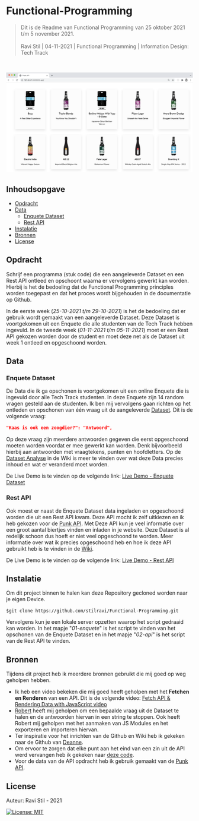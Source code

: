 # Functional-Programming
> Dit is de Readme van Functional Programming van 25 oktober 2021 t/m 5 november 2021. <br/><br/>
> Ravi Stil   |   04-11-2021   |   Functional Programming   |   Information Design: Tech Track

<br/>

![Intro Image](https://github.com/stilravi/Functional-Programming/blob/main/_wiki/00-overview.png)

## Inhoudsopgave
* [Opdracht](#Opdracht)
* [Data](#Data)
    * [Enquete Dataset](#Enquete-Dataset])
    * [Rest API](#Rest-API])
* [Instalatie](#Instalatie)
* [Bronnen](#Bronnen)
* [License](#License)

## Opdracht
Schrijf een programma (stuk code) die een aangeleverde Dataset en een Rest API ontleed en opschoont waarna er vervolgens
gewerkt kan worden. Hierbij is het de bedoeling dat de Functional Programming principles worden toegepast en dat het proces
wordt bijgehouden in de documentatie op Github.

In de eerste week (_25-10-2021 t/m 29-10-2021_) is het de bedoeling dat er gebruik wordt gemaakt van een aangeleverde Dataset.
Deze Dataset is voortgekomen uit een Enquete die alle studenten van de Tech Track hebben ingevuld. In de tweede week 
(_01-11-2021 t/m 05-11-2021_) moet er een Rest API gekozen worden door de student en moet deze net als de Dataset uit week 1 ontleed en opgeschoond worden.

## Data

### Enquete Dataset
De Data die ik ga opschonen is voortgekomen uit een online Enquete die is ingevuld door alle Tech Track studenten. In deze Enquete zijn 14 random vragen gesteld aan de studenten. Ik ben mij vervolgens gaan richten op het ontleden en opschonen van één vraag uit de aangeleverde [Dataset](https://github.com/stilravi/Functional-Programming/blob/main/01-enquete/dataset/dataset.json). Dit is de volgende vraag:
```json
"Kaas is ook een zoogdier?": "Antwoord",
```
Op deze vraag zijn meerdere antwoorden gegeven die eerst opgeschoond moeten worden voordat er mee gewerkt kan worden. Denk 
bijvoorbeeld hierbij aan antwoorden met vraagtekens, punten en hoofdletters. Op de [Dataset Analyse](https://github.com/stilravi/Functional-Programming/wiki/Data-Analyse) in de Wiki is meer te vinden over wat deze Data precies inhoud en wat er veranderd moet worden.

De Live Demo is te vinden op de volgende link:
[Live Demo - Enquete Dataset](https://stilravi.github.io/Functional-Programming/01-enquete/)

### Rest API
Ook moest er naast de Enquete Dataset data ingeladen en opgeschoond worden die uit een Rest API kwam. Deze API mocht ik zelf uitkiezen en ik heb gekozen voor de [Punk API](https://punkapi.com/documentation/v2). Met Deze API kun je veel informatie over een groot aantal biertjes vinden en inladen in je website. Deze Dataset is al redelijk schoon dus hoeft er niet veel opgeschoond te worden. Meer informatie over wat ik precies opgeschoond heb en hoe ik deze API gebruikt heb is te vinden in de [Wiki](https://github.com/stilravi/Functional-Programming/wiki).

De Live Demo is te vinden op de volgende link:
[Live Demo - Rest API](https://stilravi.github.io/Functional-Programming/02-api/)

## Instalatie
Om dit project binnen te halen kan deze Repository gecloned worden naar je eigen Device.
```shell
$git clone https://github.com/stilravi/Functional-Programming.git
```
Vervolgens kun je een lokale server opzetten waarop het script gedraaid kan worden. In het mapje "_01-enquete_" is het script te vinden van het opschonen van de Enquete Dataset en in het mapje "_02-api_" is het script van de Rest API te vinden.

## Bronnen
Tijdens dit project heb ik meerdere bronnen gebruikt die mij goed op weg geholpen hebben.
* Ik heb een video bekeken die mij goed heeft geholpen met het **Fetchen en Renderen** van een API. Dit is de volgende video: [Fetch API & Rendering Data with JavaScript video](https://www.youtube.com/watch?v=FN_ffvw_ksE&t=1138s&ab_channel=CodeBushi)
* [Robert](https://github.com/roberrrt-s) heeft mij geholpen om een bepaalde vraag uit de Dataset te halen en de antwoorden hiervan in een string te stoppen. Ook heeft Robert mij geholpen met het aanmaken van JS Modules en het exporteren en importeren hiervan.
* Ter inspiratie voor het inrichten van de Github en Wiki heb ik gekeken naar de Github van [Deanne](https://github.com/deannabosschert).
* Om ervoor te zorgen dat elke punt aan het eind van een zin uit de API werd vervangen heb ik gekeken naar [deze code](https://stackoverflow.com/questions/20925157/remove-dot-sign-from-the-end-of-the-string).
* Voor de data van de API opdracht heb ik gebruik gemaakt van de [Punk API](https://punkapi.com/documentation/v2).

## License

Auteur: Ravi Stil - 2021

[![License: MIT](https://img.shields.io/badge/License-MIT-yellow.svg)](https://opensource.org/licenses/MIT)
